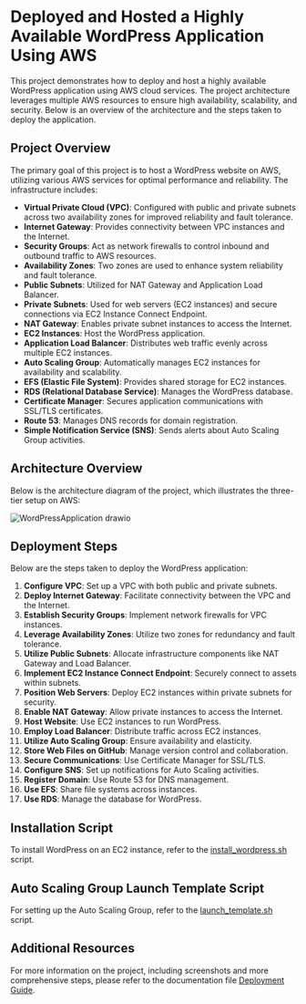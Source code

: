 # Deployed and Hosted a Highly Available WordPress Application Using AWS

This project demonstrates how to deploy and host a highly available WordPress application using AWS cloud services. The project architecture leverages multiple AWS resources to ensure high availability, scalability, and security. Below is an overview of the architecture and the steps taken to deploy the application.

## Project Overview


The primary goal of this project is to host a WordPress website on AWS, utilizing various AWS services for optimal performance and reliability. The infrastructure includes:

- **Virtual Private Cloud (VPC)**: Configured with public and private subnets across two availability zones for improved reliability and fault tolerance.
- **Internet Gateway**: Provides connectivity between VPC instances and the Internet.
- **Security Groups**: Act as network firewalls to control inbound and outbound traffic to AWS resources.
- **Availability Zones**: Two zones are used to enhance system reliability and fault tolerance.
- **Public Subnets**: Utilized for NAT Gateway and Application Load Balancer.
- **Private Subnets**: Used for web servers (EC2 instances) and secure connections via EC2 Instance Connect Endpoint.
- **NAT Gateway**: Enables private subnet instances to access the Internet.
- **EC2 Instances**: Host the WordPress application.
- **Application Load Balancer**: Distributes web traffic evenly across multiple EC2 instances.
- **Auto Scaling Group**: Automatically manages EC2 instances for availability and scalability.
- **EFS (Elastic File System)**: Provides shared storage for EC2 instances.
- **RDS (Relational Database Service)**: Manages the WordPress database.
- **Certificate Manager**: Secures application communications with SSL/TLS certificates.
- **Route 53**: Manages DNS records for domain registration.
- **Simple Notification Service (SNS)**: Sends alerts about Auto Scaling Group activities.

## Architecture Overview

Below is the architecture diagram of the project, which illustrates the three-tier setup on AWS:

![WordPressApplication drawio](https://github.com/user-attachments/assets/c556ee8b-78b5-4bcb-afdb-2b78954cd726)

## Deployment Steps

Below are the steps taken to deploy the WordPress application:

1. **Configure VPC**: Set up a VPC with both public and private subnets.
2. **Deploy Internet Gateway**: Facilitate connectivity between the VPC and the Internet.
3. **Establish Security Groups**: Implement network firewalls for VPC instances.
4. **Leverage Availability Zones**: Utilize two zones for redundancy and fault tolerance.
5. **Utilize Public Subnets**: Allocate infrastructure components like NAT Gateway and Load Balancer.
6. **Implement EC2 Instance Connect Endpoint**: Securely connect to assets within subnets.
7. **Position Web Servers**: Deploy EC2 instances within private subnets for security.
8. **Enable NAT Gateway**: Allow private instances to access the Internet.
9. **Host Website**: Use EC2 instances to run WordPress.
10. **Employ Load Balancer**: Distribute traffic across EC2 instances.
11. **Utilize Auto Scaling Group**: Ensure availability and elasticity.
12. **Store Web Files on GitHub**: Manage version control and collaboration.
13. **Secure Communications**: Use Certificate Manager for SSL/TLS.
14. **Configure SNS**: Set up notifications for Auto Scaling activities.
15. **Register Domain**: Use Route 53 for DNS management.
16. **Use EFS**: Share file systems across instances.
17. **Use RDS**: Manage the database for WordPress.

## Installation Script

To install WordPress on an EC2 instance, refer to the [install_wordpress.sh](./scripts/install_wordpress.sh) script.

## Auto Scaling Group Launch Template Script

For setting up the Auto Scaling Group, refer to the [launch_template.sh](./scripts/launch_template.sh) script.

## Additional Resources

For more information on the project, including screenshots and more comprehensive steps, please refer to the documentation file [Deployment Guide](./DEPLOYMENT-GUIDE.md).
